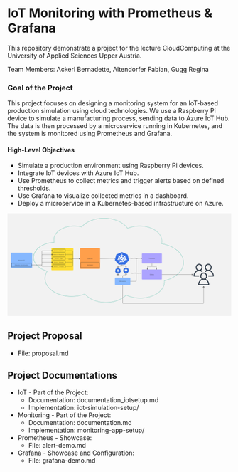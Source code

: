 # IoT Monitoring with Prometheus & Grafana
This repository demonstrate a project for the lecture CloudComputing at the University of Applied Sciences Upper Austria.  

Team Members: Ackerl Bernadette, Altendorfer Fabian, Gugg Regina
 
### Goal of the Project

This project focuses on designing a monitoring system for an IoT-based production simulation using cloud technologies. We use a Raspberry Pi device to simulate a manufacturing process, sending data to Azure IoT Hub. The data is then processed by a microservice running in Kubernetes, and the system is monitored using Prometheus and Grafana. 

#### High-Level Objectives

- Simulate a production environment using Raspberry Pi devices.
- Integrate IoT devices with Azure IoT Hub.
- Use Prometheus to collect metrics and trigger alerts based on defined thresholds.
- Use Grafana to visualize collected metrics in a dashboard.
- Deploy a microservice in a Kubernetes-based infrastructure on Azure.

!["Flowchart"](./screenshots/Flowchart.jpg)
## Project Proposal 
- File: proposal.md

## Project Documentations 
- IoT - Part of the Project:
  - Documentation: documentation_iotsetup.md
  - Implementation: iot-simulation-setup/
- Monitoring - Part of the Project: 
  - Documentation: documentation.md
  - Implementation: monitoring-app-setup/
- Prometheus - Showcase: 
  - File: alert-demo.md
- Grafana - Showcase and Configuration:
  - File: grafana-demo.md